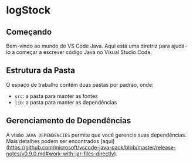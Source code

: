 
# logStock


## Começando

Bem-vindo ao mundo do VS Code Java. Aqui está uma diretriz para ajudá-lo a começar a escrever código Java no Visual Studio Code.

## Estrutura da Pasta

O espaço de trabalho contém duas pastas por padrão, onde:

- `src`: a pasta para manter as fontes
- `lib`: a pasta para manter as dependências

## Gerenciamento de Dependências

A visão `JAVA DEPENDENCIES` permite que você gerencie suas dependências. Mais detalhes podem ser encontrados [aqui] (https://github.com/microsoft/vscode-java-pack/blob/master/release-notes/v0.9.0.md#work-with-jar-files-directly).
